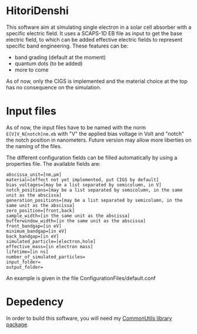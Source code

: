 # HitoriDenshi

This software aim at simulating single electron in a solar cell absorber with a specific electric field. It uses a SCAPS-1D EB file as input to get the base electric field, to which can be added effective electric fields to represent specific band engineering. These features can be:
- band grading (default at the moment)
- quantum dots (to be added)
- more to come

As of now, only the CIGS is implemented and the material choice at the top has no consequence on the simulation.

# Input files

As of now, the input files have to be named with the norm `E[V]V_N[notch]nm.eb` with "V" the applied bias voltage in Volt and "notch" the notch position in nanometers. Future version may allow more liberties on the naming of the files.

The different configuration fields can be filled automatically by using a properties file. The available fields are:
```properties
abscissa_unit=[nm,μm]
material=[effect not yet implemented, put CIGS by default]
bias_voltages=[may be a list separated by semicolumn, in V]
notch_positions=[may be a list separated by semicolumn, in the same unit as the abscissa]
generation_positions=[may be a list separated by semicolumn, in the same unit as the abscissa]
zero_position=[front,back]
sample_width=[in the same unit as the abscissa]
bufferwindow_width=[in the same unit as the abscissa]
front_bandgap=[in eV]
minimum_bandgap=[in eV]
back_bandgap=[in eV]
simulated_particle=[electron,hole]
effective_mass=[in electron mass]
lifetime=[in ns]
number_of_simulated_particles=
input_folder=
output_folder=
```

An example is given in the file ConfigurationFiles/default.conf

# Depedency

In order to build this software, you will need my [CommonUtils library package](https://github.com/audreyazura/CommonUtils).

